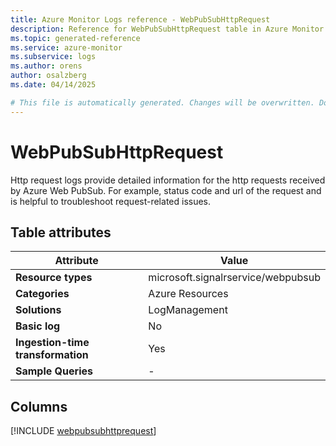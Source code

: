 ```yaml
---
title: Azure Monitor Logs reference - WebPubSubHttpRequest
description: Reference for WebPubSubHttpRequest table in Azure Monitor Logs.
ms.topic: generated-reference
ms.service: azure-monitor
ms.subservice: logs
ms.author: orens
author: osalzberg
ms.date: 04/14/2025

# This file is automatically generated. Changes will be overwritten. Do not change this file directly.
---
```


# WebPubSubHttpRequest

Http request logs provide detailed information for the http requests received by Azure Web PubSub. For example, status code and url of the request and is helpful to troubleshoot request-related issues.


## Table attributes

|Attribute|Value|
|---|---|
|**Resource types**|microsoft.signalrservice/webpubsub|
|**Categories**|Azure Resources|
|**Solutions**| LogManagement|
|**Basic log**|No|
|**Ingestion-time transformation**|Yes|
|**Sample Queries**|-|



## Columns
  
[!INCLUDE [webpubsubhttprequest](~/reusable-content/ce-skilling/azure/includes/azure-monitor/reference/tables/webpubsubhttprequest-include.md)]
